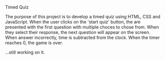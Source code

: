 Timed Quiz

The purpose of this project is to develop a timed quiz using HTML, CSS and JavaScript.
When the user clicks on the 'start quiz' button, the are presented with the first question with multiple choces to chose from.
When they select their response, the next question will appear on  the screen.
When answer incorrectly, time is subtracted from the clock.
When the timer reaches 0, the game is over.


...still working on it.


